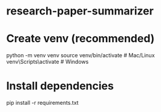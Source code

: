 # research-paper-summarizer

# Create venv (recommended)
python -m venv venv
source venv/bin/activate   # Mac/Linux
venv\Scripts\activate      # Windows

# Install dependencies
pip install -r requirements.txt
